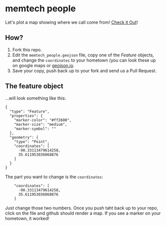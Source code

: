 # memtech people

Let's plot a map showing where we call come from! [Check it Out](memtech_people.geojson)!

## How?

1. Fork this repo.
2. Edit the `memtech_people.geojson` file, copy one of the _Feature_ objects,
   and change the `coordinates` to your hometown (you can look these up on
   google maps or [geojson.io](http://geojson.io).
3. Save your copy, push back up to your fork and send us a Pull Request.

## The feature object

...will look something like this:

    {
      "type": "Feature",
      "properties": {
        "marker-color": "#ff2600",
        "marker-size": "medium",
        "marker-symbol": ""
      },
      "geometry": {
        "type": "Point",
        "coordinates": [
          -90.33113479614258,
          35.611953036068876
        ]
      }
    }

The part you want to change is the `coordinates`:

        "coordinates": [
          -90.33113479614258,
          35.611953036068876
        ]

Just change those two numbers. Once you push taht back up to your repo,
click on the file and github should render a map. If you see a marker on
your hometown, it worked!
